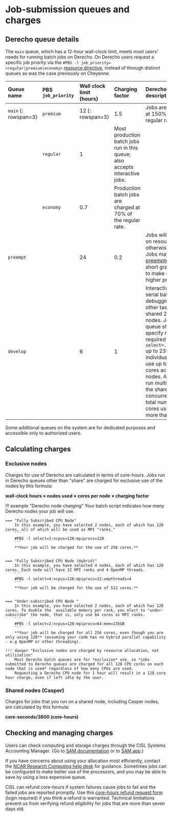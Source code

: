 
# Job-submission queues and charges



## Derecho queue details
The `main` queue, which has a 12-hour wall-clock limit, meets most users' needs for running batch jobs on Derecho.  On Derecho users request a specific job priority via the `#PBS -l job_priority=<regular|premium|economy>` [resource directive](./job-scripts/index.md#common-pbs-directives), instead of through distinct queues as was the case previously on Cheyenne.

|**Queue name**      |<div style="width:100px">PBS<br>`job_priority`</div> |**Wall clock limit (hours)**|**Charging factor**|**Derecho queue description**|
| :-                 | :-           | :-                         | :-                             | :-                |
|`main` {: rowspan=3}|`premium`     |12 {: rowspan=3}            |1.5|Jobs are charged at 150% of the regular rate.|
                     |`regular`                                  |1  |Most production batch jobs run in this queue; also accepts interactive jobs.|
                     |`economy`                                  |0.7|Production batch jobs are charged at 70% of the regular rate.|
|`preempt`           |              |24                          |0.2|Jobs will only run on resources otherwise idle.  Jobs may be [preempted](./preemption.md) with a short grace period to make room for higher priority jobs. |
|`develop`           |              |6                           |1  |Interactive and serial batch use for debugging and other tasks on shared 256-GB nodes. Jobs in this queue should specify memory required via `-l select=...:mem=5GB` up to 235GB. An individual job can use up to 256 cores across two nodes. A user can run multiple jobs in the share queue concurrently if the total number of cores used is no more than 256.|


Some additional queues on the system are for dedicated purposes and accessible only to authorized users.

## Calculating charges

### Exclusive nodes
Charges for use of Derecho are calculated in terms of core-hours. Jobs run in Derecho queues other than "share" are charged for exclusive use of the nodes by this formula:

**wall-clock hours × nodes used × cores per node × charging factor**


!!! example "Derecho node charging"
    Your batch script indicates how many Derecho nodes your job will use.

    === "Fully Subscribed CPU Node"
        In this example, you have selected 2 nodes, each of which has 128 cores, all of which will be used as MPI "ranks."
        ```
        #PBS -l select=2:ncpus=128:mpiprocs=128
        ```
        **Your job will be charged for the use of 256 cores.**


    === "Fully Subscribed CPU Node (Hybrid)"
        In this example, you have selected 4 nodes, each of which has 128 cores. Each node will have 32 MPI ranks and 4 OpenMP threads.
        ```
        #PBS -l select=4:ncpus=128:mpiprocs=32:ompthreads=4
        ```
        **Your job will be charged for the use of 512 cores.**


    === "Under-subscribed CPU Node "
        In this example, you have selected 2 nodes, each of which has 128 cores. To double the  available memory per rank, you elect to "under-subscribe" the node, that is, only use 64 cores as MPI ranks.
        ```
        #PBS -l select=2:ncpus=128:mpiprocs=64:mem=235GB
        ```
        **Your job will be charged for all 256 cores, even though you are only using 128** (assuming your code has no hybrid parallel capability - e.g OpenMP or other threading).

    !!! danger "Exclusive nodes are charged by resource allocation, not utilization"
        Most Derecho batch queues are for *exclusive* use, so *jobs submitted to Derecho queues are charged for all 128 CPU cores on each node that is used* regardless of how many CPUs are used.
        Requesting a Derecho CPU node for 1 hour will result in a 128 core hour charge, even if left idle by the user.

### Shared nodes (Casper)
Charges for jobs that you run on a shared node, including Casper nodes, are calculated by this formula:

**core-seconds/3600 (core-hours)**

## Checking and managing charges
Users can check computing and storage charges through the CISL Systems Accounting Manager. (Go to [SAM documentation](../getting-started/accounts/systems-accounting-manager.md) or to [SAM app](https://sam.ucar.edu/app/home).)

If you have concerns about using your allocation most efficiently, contact the [NCAR Research Computing help desk](https://rchelp.ucar.edu/) for guidance. Sometimes jobs can be configured to make better use of the processors, and you may be able to save by using a less expensive queue.

CISL can refund core-hours if system failures cause jobs to fail and the failed jobs are reported promptly. Use this [core-hours refund request form](https://helpdesk.ucar.edu/plugins/servlet/desk/portal/3/create/42) (login required) if you think a refund is warranted. Technical limitations prevent us from verifying refund eligibility for jobs that are more than seven days old.
